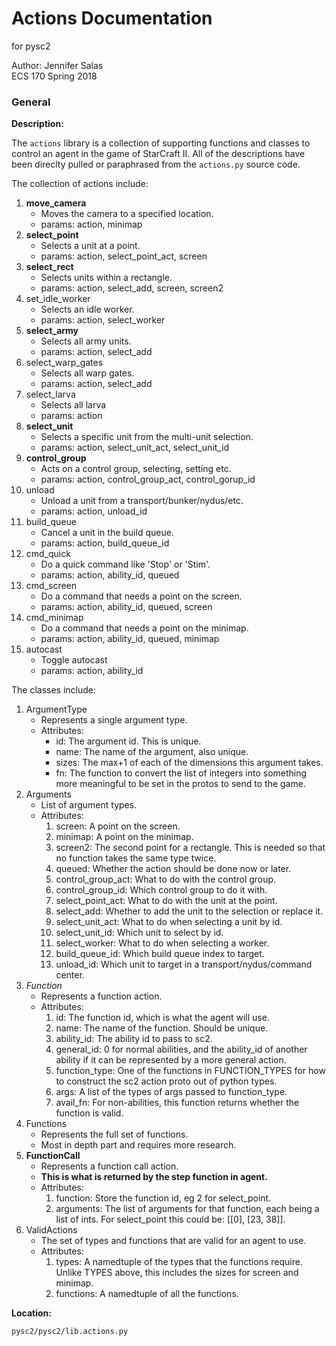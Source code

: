# Actions Documentation
for pysc2

Author: Jennifer Salas  
ECS 170 Spring 2018

### General

**Description:**

The `actions` library is a collection of supporting functions and classes to control an agent in the game of StarCraft II. All of the descriptions have been direclty pulled or paraphrased from the `actions.py` source code.

The collection of actions include:

1. **move_camera**
    - Moves the camera to a specified location.
    - params: action, minimap
2. **select_point**
    - Selects a unit at a point.
    - params: action, select_point_act, screen
3. **select_rect**
    - Selects units within a rectangle.
    - params: action, select_add, screen, screen2
4. set_idle_worker
    - Selects an idle worker.
    - params: action, select_worker
5. **select_army**
    - Selects all army units.
    - params: action, select_add
6. select_warp_gates
    - Selects all warp gates.
    - params: action, select_add
7. select_larva
    - Selects all larva
    - params: action
8. **select_unit**
    - Selects a specific unit from the multi-unit selection.
    - params: action, select_unit_act, select_unit_id
9. **control_group**
    - Acts on a control group, selecting, setting etc.
    - params: action, control_group_act, control_gorup_id
10. unload
    - Unload a unit from a transport/bunker/nydus/etc.
    - params: action, unload_id
11. build_queue
    - Cancel a unit in the build queue.
    - params: action, build_queue_id
12. cmd_quick
    - Do a quick command like 'Stop' or 'Stim'.
    - params: action, ability_id, queued
13. cmd_screen
    - Do a command that needs a point on the screen.
    - params: action, ability_id, queued, screen
14. cmd_minimap
    - Do a command that needs a point on the minimap.
    - params: action, ability_id, queued, minimap
15. autocast
    - Toggle autocast
    - params: action, ability_id

The classes include:

1. ArgumentType
    - Represents a single argument type.
    - Attributes:
        - id: The argument id. This is unique.
        - name: The name of the argument, also unique.
        - sizes: The max+1 of each of the dimensions this argument takes.
        - fn: The function to convert the list of integers into something more meaningful to be set in the protos to send to the game.
2. Arguments
    - List of argument types.
    - Attributes:
        1. screen: A point on the screen.
        2. minimap: A point on the minimap.
        3. screen2: The second point for a rectangle. This is needed so that no function takes the same type twice.
        4. queued: Whether the action should be done now or later.
        5. control_group_act: What to do with the control group.
        6. control_group_id: Which control group to do it with.
        7. select_point_act: What to do with the unit at the point.
        8. select_add: Whether to add the unit to the selection or replace it.
        9. select_unit_act: What to do when selecting a unit by id.
        10. select_unit_id: Which unit to select by id.
        11. select_worker: What to do when selecting a worker.
        12. build_queue_id: Which build queue index to target.
        13. unload_id: Which unit to target in a transport/nydus/command center.
3. *Function*
    - Represents a function action.
    - Attributes:
        1. id: The function id, which is what the agent will use.
        2. name: The name of the function. Should be unique.
        3. ability_id: The ability id to pass to sc2.
        4. general_id: 0 for normal abilities, and the ability_id of another ability if it can be represented by a more general action.
        5. function_type: One of the functions in FUNCTION_TYPES for how to construct the sc2 action proto out of python types.
        6. args: A list of the types of args passed to function_type.
        7. avail_fn: For non-abilities, this function returns whether the function is valid.
4. Functions
    - Represents the full set of functions.
    - Most in depth part and requires more research.
5. **FunctionCall**
    - Represents a function call action.
    - **This is what is returned by the step function in agent.**
    - Attributes:
        1. function: Store the function id, eg 2 for select_point.
        2. arguments: The list of arguments for that function, each being a list of ints. For select_point this could be: [[0], [23, 38]].
6. ValidActions
    - The set of types and functions that are valid for an agent to use.
    - Attributes:
        1. types: A namedtuple of the types that the functions require. Unlike TYPES above, this includes the sizes for screen and minimap.
        2. functions: A namedtuple of all the functions.

**Location:**  

    pysc2/pysc2/lib.actions.py
